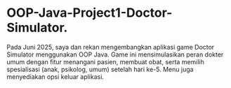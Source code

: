 # OOP-Java-Project1-Doctor-Simulator.
Pada Juni 2025, saya dan rekan mengembangkan aplikasi game Doctor Simulator menggunakan OOP Java. Game ini mensimulasikan peran dokter umum dengan fitur menangani pasien, membuat obat, serta memilih spesialisasi (anak, psikolog, umum) setelah hari ke-5. Menu juga menyediakan opsi keluar aplikasi.
